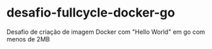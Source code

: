# desafio-fullcycle-docker-go
Desafio de criação de imagem Docker com "Hello World" em go com menos de 2MB
